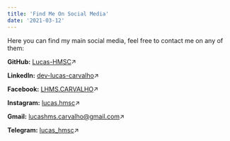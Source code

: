 ```yaml
---
title: 'Find Me On Social Media'
date: '2021-03-12'
---
```


Here you can find my main social media, feel free to contact me on any of them:

**GitHub:** [Lucas-HMSC](https://github.com/Lucas-HMSC)&#8599;

**LinkedIn:** [dev-lucas-carvalho](https://www.linkedin.com/in/dev-lucas-carvalho/)&#8599;

**Facebook:** [LHMS.CARVALHO](https://www.facebook.com/LHMS.CARVALHO/)&#8599;

**Instagram:** [lucas.hmsc](https://www.instagram.com/lucas.hmsc/)&#8599;

**Gmail:** [lucashms.carvalho@gmail.com](mailto:lucashms.carvalho@gmail.com)&#8599;

**Telegram:** [lucas_hmsc](https://t.me/lucas_hmsc)&#8599;
